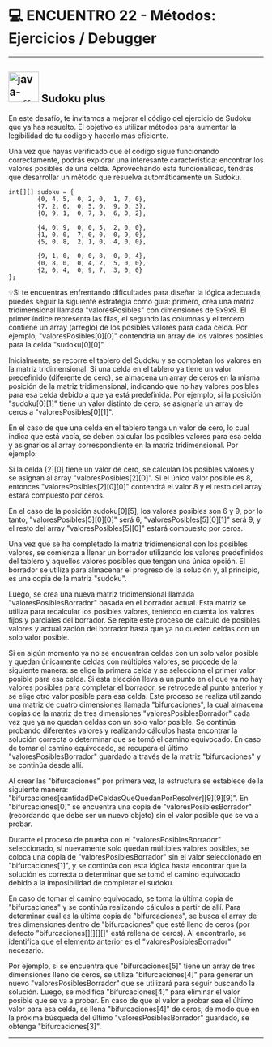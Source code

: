# :computer: ENCUENTRO 22 - Métodos:  Ejercicios  / Debugger

---

## <img width="60" height="60" src="https://img.icons8.com/plasticine/60/java-coffee-cup-logo.png" alt="java-coffee-cup-logo"/> Sudoku plus

En este desafío, te invitamos a mejorar el código del ejercicio de Sudoku que ya has resuelto. El objetivo es utilizar métodos para aumentar la legibilidad de tu código y hacerlo más eficiente. 

Una vez que hayas verificado que el código sigue funcionando correctamente, podrás explorar una interesante característica: encontrar los valores posibles de una celda. Aprovechando esta funcionalidad, tendrás que desarrollar un método que resuelva automáticamente un Sudoku. 


```
int[][] sudoku = {
        {0, 4, 5,  0, 2, 0,  1, 7, 0},
        {7, 2, 6,  0, 5, 0,  9, 0, 3},
        {0, 9, 1,  0, 7, 3,  6, 0, 2},

        {4, 0, 9,  0, 0, 5,  2, 0, 0},
        {1, 0, 0,  7, 0, 0,  0, 9, 0},
        {5, 0, 8,  2, 1, 0,  4, 0, 0},

        {9, 1, 0,  0, 0, 8,  0, 0, 4},
        {0, 8, 0,  0, 4, 2,  5, 0, 0},
        {2, 0, 4,  0, 9, 7,  3, 0, 0}
};
```

💡Si te encuentras enfrentando dificultades para diseñar la lógica adecuada, puedes seguir la siguiente estrategia como guía: primero, crea una matriz tridimensional llamada "valoresPosibles" con dimensiones de 9x9x9. El primer índice representa las filas, el segundo las columnas y el tercero contiene un array (arreglo) de los posibles valores para cada celda. Por ejemplo, "valoresPosibles[0][0]" contendría un array de los valores posibles para la celda "sudoku[0][0]".


Inicialmente, se recorre el tablero del Sudoku y se completan los valores en la matriz tridimensional. Si una celda en el tablero ya tiene un valor predefinido (diferente de cero), se almacena un array de ceros en la misma posición de la matriz tridimensional, indicando que no hay valores posibles para esa celda debido a que ya está predefinida. Por ejemplo, si la posición "sudoku[0][1]" tiene un valor distinto de cero, se asignaría un array de ceros a "valoresPosibles[0][1]".

En el caso de que una celda en el tablero tenga un valor de cero, lo cual indica que está vacía, se deben calcular los posibles valores para esa celda y asignarlos al array correspondiente en la matriz tridimensional. Por ejemplo:

Si la celda [2][0] tiene un valor de cero, se calculan los posibles valores y se asignan al array "valoresPosibles[2][0]". Si el único valor posible es 8, entonces "valoresPosibles[2][0][0]" contendrá el valor 8 y el resto del array estará compuesto por ceros.

En el caso de la posición sudoku[0][5], los valores posibles son 6 y 9, por lo tanto, "valoresPosibles[5][0][0]" será 6, "valoresPosibles[5][0][1]" será 9, y el resto del array "valoresPosibles[5][0]" estará compuesto por ceros.

Una vez que se ha completado la matriz tridimensional con los posibles valores, se comienza a llenar un borrador utilizando los valores predefinidos del tablero y aquellos valores posibles que tengan una única opción. El borrador se utiliza para almacenar el progreso de la solución y, al principio, es una copia de la matriz "sudoku".

Luego, se crea una nueva matriz tridimensional llamada "valoresPosiblesBorrador" basada en el borrador actual. Esta matriz se utiliza para recalcular los posibles valores, teniendo en cuenta los valores fijos y parciales del borrador. Se repite este proceso de cálculo de posibles valores y actualización del borrador hasta que ya no queden celdas con un solo valor posible.

Si en algún momento ya no se encuentran celdas con un solo valor posible y quedan únicamente celdas con múltiples valores, se procede de la siguiente manera: se elige la primera celda y se selecciona el primer valor posible para esa celda. Si esta elección lleva a un punto en el que ya no hay valores posibles para completar el borrador, se retrocede al punto anterior y se elige otro valor posible para esa celda. Este proceso se realiza utilizando una matriz de cuatro dimensiones llamada "bifurcaciones", la cual almacena copias de la matriz de tres dimensiones "valoresPosiblesBorrador" cada vez que ya no quedan celdas con un solo valor posible. Se continúa probando diferentes valores y realizando cálculos hasta encontrar la solución correcta o determinar que se tomó el camino equivocado. En caso de tomar el camino equivocado, se recupera el último "valoresPosiblesBorrador" guardado a través de la matriz "bifurcaciones" y se continúa desde allí.

Al crear las "bifurcaciones" por primera vez, la estructura se establece de la siguiente manera: "bifurcaciones[cantidadDeCeldasQueQuedanPorResolver][9][9][9]". En "bifurcaciones[0]" se encuentra una copia de "valoresPosiblesBorrador" (recordando que debe ser un nuevo objeto) sin el valor posible que se va a probar.

Durante el proceso de prueba con el "valoresPosiblesBorrador" seleccionado, si nuevamente solo quedan múltiples valores posibles, se coloca una copia de "valoresPosiblesBorrador" sin el valor seleccionado en "bifurcaciones[1]", y se continúa con esta lógica hasta encontrar que la solución es correcta o determinar que se tomó el camino equivocado debido a la imposibilidad de completar el sudoku.

En caso de tomar el camino equivocado, se toma la última copia de "bifurcaciones" y se continúa realizando cálculos a partir de allí. Para determinar cuál es la última copia de "bifurcaciones", se busca el array de tres dimensiones dentro de "bifurcaciones" que esté lleno de ceros (por defecto "bifurcaciones[][][][]" está rellena de ceros). Al encontrarlo, se identifica que el elemento anterior es el "valoresPosiblesBorrador" necesario.

Por ejemplo, si se encuentra que "bifurcaciones[5]" tiene un array de tres dimensiones lleno de ceros, se utiliza "bifurcaciones[4]" para generar un nuevo "valoresPosiblesBorrador" que se utilizará para seguir buscando la solución. Luego, se modifica "bifurcaciones[4]" para eliminar el valor posible que se va a probar. En caso de que el valor a probar sea el último valor para esa celda, se llena "bifurcaciones[4]" de ceros, de modo que en la próxima búsqueda del último "valoresPosiblesBorrador" guardado, se obtenga "bifurcaciones[3]".

---
